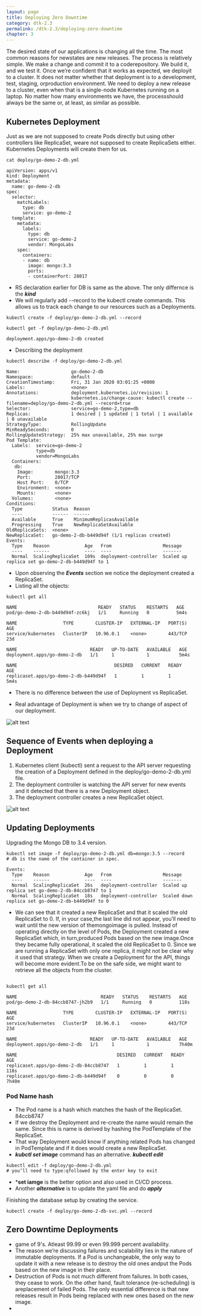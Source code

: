 ```yaml
---
layout: page
title: Deploying Zero Downtime
category: dtk-2.3
permalink: /dtk-2.3/deploying-zero-downtime
chapter: 3
---
```


The desired state of our applications is changing all the time. The most common reasons for newstates are new releases. The process is relatively simple. We make a change and commit it to a coderepository. We build it, and we test it. Once we’re confident that it works as expected, we deployit to a cluster. It does not matter whether that deployment is to a development, test, staging, orproduction environment. We need to deploy a new release to a cluster, even when that is a single-node Kubernetes running on a laptop. No matter how many environments we have, the processshould always be the same or, at least, as similar as possible.

## Kubernetes Deployment
Just as we are not supposed to create Pods directly but using other controllers like ReplicaSet, weare not supposed to create ReplicaSets either. Kubernetes Deployments will create them for us.

```
cat deploy/go-demo-2-db.yml

apiVersion: apps/v1
kind: Deployment
metadata:
  name: go-demo-2-db
spec:
  selector:
    matchLabels:
      type: db
      service: go-demo-2
  template:
    metadata:
      labels:
        type: db
        service: go-demo-2
        vendor: MongoLabs
    spec:
      containers:
      - name: db
        image: mongo:3.3
        ports:
        - containerPort: 28017

```

* RS declaration earlier for DB is same as the above. The only differnce is the ***kind***
* We will regularly add --record to the kubectl create commands. This allows us to track each change to our resources such as a Deployments.

```
kubectl create -f deploy/go-demo-2-db.yml --record

kubectl get -f deploy/go-demo-2-db.yml

deployment.apps/go-demo-2-db created
```

* Describing the deployment

```
kubectl describe -f deploy/go-demo-2-db.yml

Name:                   go-demo-2-db
Namespace:              default
CreationTimestamp:      Fri, 31 Jan 2020 03:01:25 +0000
Labels:                 <none>
Annotations:            deployment.kubernetes.io/revision: 1
                        kubernetes.io/change-cause: kubectl create --filename=deploy/go-demo-2-db.yml --record=true
Selector:               service=go-demo-2,type=db
Replicas:               1 desired | 1 updated | 1 total | 1 available | 0 unavailable
StrategyType:           RollingUpdate
MinReadySeconds:        0
RollingUpdateStrategy:  25% max unavailable, 25% max surge
Pod Template:
  Labels:  service=go-demo-2
           type=db
           vendor=MongoLabs
  Containers:
   db:
    Image:        mongo:3.3
    Port:         28017/TCP
    Host Port:    0/TCP
    Environment:  <none>
    Mounts:       <none>
  Volumes:        <none>
Conditions:
  Type           Status  Reason
  ----           ------  ------
  Available      True    MinimumReplicasAvailable
  Progressing    True    NewReplicaSetAvailable
OldReplicaSets:  <none>
NewReplicaSet:   go-demo-2-db-b449d94f (1/1 replicas created)
Events:
  Type    Reason             Age   From                   Message
  ----    ------             ----  ----                   -------
  Normal  ScalingReplicaSet  109s  deployment-controller  Scaled up replica set go-demo-2-db-b449d94f to 1

```

* Upon observing the ***Events*** section we notice the deployment created a ReplicaSet.
* Listing all the objects:

```
kubectl get all

NAME                              READY   STATUS    RESTARTS   AGE
pod/go-demo-2-db-b449d94f-zc6kj   1/1     Running   0          5m4s

NAME                 TYPE        CLUSTER-IP   EXTERNAL-IP   PORT(S)   AGE
service/kubernetes   ClusterIP   10.96.0.1    <none>        443/TCP   23d

NAME                           READY   UP-TO-DATE   AVAILABLE   AGE
deployment.apps/go-demo-2-db   1/1     1            1           5m4s

NAME                                    DESIRED   CURRENT   READY   AGE
replicaset.apps/go-demo-2-db-b449d94f   1         1         1       5m4s
```

* There is no difference between the use of Deployment vs ReplicaSet.

* Real advantage of Deployment is when we try to change of aspect of our deployment.

![alt text](images/deployment_stack.png "Deployment Stack")

## Sequence of Events when deploying a Deployment
1. Kubernetes client (kubectl) sent a request to the API server requesting the creation of a Deployment defined in the deploy/go-demo-2-db.yml file.
2. The deployment controller is watching the API server for new events and it detected that there is a new Deployment object.
3. The deployment controller creates a new ReplicaSet object.

![alt text](images/deployment_sequence_diagram.png "Deployment Sequence diagram")

## Updating Deployments
Upgrading the Mongo DB to 3.4 version.

```
kubectl set image -f deploy/go-demo-2-db.yml db=mongo:3.5 --record
# db is the name of the container in spec.

Events:
  Type    Reason             Age   From                   Message
  ----    ------             ----  ----                   -------
  Normal  ScalingReplicaSet  26s   deployment-controller  Scaled up replica set go-demo-2-db-84ccb8747 to 1
  Normal  ScalingReplicaSet  18s   deployment-controller  Scaled down replica set go-demo-2-db-b449d94f to 0
```
* We can see that it created a new ReplicaSet and that it scaled the old ReplicaSet to 0. If, in your case,the last line did not appear, you’ll need to wait until the new version of themongoimage is pulled. Instead of operating directly on the level of Pods, the Deployment created a new ReplicaSet which, in turn,produced Pods based on the new image.Once they became fully operational, it scaled the old ReplicaSet to 0. Since we are running a ReplicaSet with only one replica, it might not be clear why it used that strategy. When we create a Deployment for the API, things will become more evident.To be on the safe side, we might want to retrieve all the objects from the cluster.

```

kubectl get all

NAME                               READY   STATUS    RESTARTS   AGE
pod/go-demo-2-db-84ccb8747-jh2b9   1/1     Running   0          118s

NAME                 TYPE        CLUSTER-IP   EXTERNAL-IP   PORT(S)   AGE
service/kubernetes   ClusterIP   10.96.0.1    <none>        443/TCP   23d

NAME                           READY   UP-TO-DATE   AVAILABLE   AGE
deployment.apps/go-demo-2-db   1/1     1            1           7h40m

NAME                                     DESIRED   CURRENT   READY   AGE
replicaset.apps/go-demo-2-db-84ccb8747   1         1         1       118s
replicaset.apps/go-demo-2-db-b449d94f    0         0         0       7h40m

```

### Pod Name hash
* The Pod name is a hash which matches the hash of the ReplicaSet. 84ccb8747
* If we destroy the Deployment and re-create the name would remain the same. Since this is name is derived by hashing the PodTemplate of the ReplicaSet.
* That way Deployment would know if anything related Pods has changed in PodTemplate and if it does would create a new ReplicaSet.
* ***kubctl set image*** command has an alternative. ***kubectl edit***
```
kubectl edit -f deploy/go-demo-2-db.yml
# you’ll need to type:qfollowed by the enter key to exit
```
* ***set iamge** is the better option and also used in CI/CD process.
* Another ***alternative*** is to update the yaml file and do ***apply***

Finishing the database setup by creating the service.
```
kubectl create -f deploy/go-demo-2-db-svc.yml --record
```

## Zero Downtime Deployments
* game of 9's. Atleast 99.99 or even 99.999 percent availability.
* The reason we’re discussing failures and scalability lies in the nature of immutable deployments. If a Pod is unchangeable, the only way to update it with a new release is to destroy the old ones andput the Pods based on the new image in their place.
* Destruction of Pods is not much different from failures. In both cases, they cease to work. On the other hand, fault tolerance (re-scheduling) is areplacement of failed Pods. The only essential difference is that new releases result in Pods being replaced with new ones based on the new image.
* 